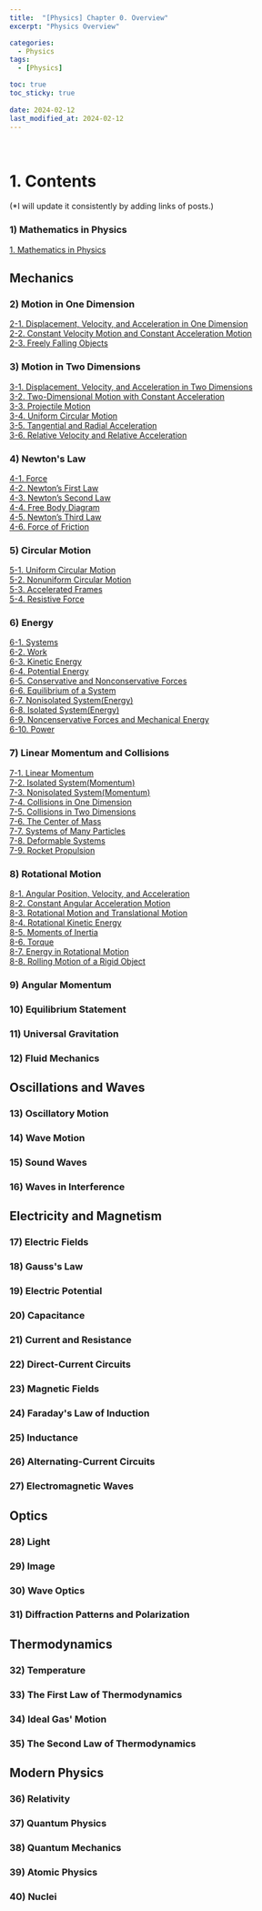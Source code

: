 ```yaml
---
title:  "[Physics] Chapter 0. Overview"
excerpt: "Physics Overview"

categories:
  - Physics
tags:
  - [Physics]

toc: true
toc_sticky: true
 
date: 2024-02-12
last_modified_at: 2024-02-12
---
```


&nbsp;

# 1. Contents
(*I will update it consistently by adding links of posts.)
### 1) Mathematics in Physics
[1. Mathematics in Physics]()
## Mechanics
### 2) Motion in One Dimension
[2-1. Displacement, Velocity, and Acceleration in One Dimension]()\
[2-2. Constant Velocity Motion and Constant Acceleration Motion]()\
[2-3. Freely Falling Objects]()
### 3) Motion in Two Dimensions
[3-1. Displacement, Velocity, and Acceleration in Two Dimensions]()\
[3-2. Two-Dimensional Motion with Constant Acceleration]()\
[3-3. Projectile Motion]()\
[3-4. Uniform Circular Motion]()\
[3-5. Tangential and Radial Acceleration]()\
[3-6. Relative Velocity and Relative Acceleration]()
### 4) Newton's Law
[4-1. Force]()\
[4-2. Newton’s First Law]()\
[4-3. Newton’s Second Law]()\
[4-4. Free Body Diagram]()\
[4-5. Newton’s Third Law]()\
[4-6. Force of Friction]()
### 5) Circular Motion
[5-1. Uniform Circular Motion]()\
[5-2. Nonuniform Circular Motion]()\
[5-3. Accelerated Frames]()\
[5-4. Resistive Force]()
### 6) Energy
[6-1. Systems]()\
[6-2. Work]()\
[6-3. Kinetic Energy]()\
[6-4. Potential Energy]()\
[6-5. Conservative and Nonconservative Forces]()\
[6-6. Equilibrium of a System]()\
[6-7. Nonisolated System(Energy)]()\
[6-8. Isolated System(Energy)]()\
[6-9. Noncenservative Forces and Mechanical Energy]()\
[6-10. Power]()
### 7) Linear Momentum and Collisions
[7-1. Linear Momentum]()\
[7-2. Isolated System(Momentum)]()\
[7-3. Nonisolated System(Momentum)]()\
[7-4. Collisions in One Dimension]()\
[7-5. Collisions in Two Dimensions]()\
[7-6. The Center of Mass]()\
[7-7. Systems of Many Particles]()\
[7-8. Deformable Systems]()\
[7-9. Rocket Propulsion]()
### 8) Rotational Motion
[8-1. Angular Position, Velocity, and Acceleration]()\
[8-2. Constant Angular Acceleration Motion]()\
[8-3. Rotational Motion and Translational Motion]()\
[8-4. Rotational Kinetic Energy]()\
[8-5. Moments of Inertia]()\
[8-6. Torque]()\
[8-7. Energy in Rotational Motion]()\
[8-8. Rolling Motion of a Rigid Object]()
### 9) Angular Momentum
### 10) Equilibrium Statement
### 11) Universal Gravitation
### 12) Fluid Mechanics
## Oscillations and Waves
### 13) Oscillatory Motion
### 14) Wave Motion
### 15) Sound Waves
### 16) Waves in Interference
## Electricity and Magnetism
### 17) Electric Fields
### 18) Gauss's Law
### 19) Electric Potential
### 20) Capacitance
### 21) Current and Resistance
### 22) Direct-Current Circuits
### 23) Magnetic Fields
### 24) Faraday's Law of Induction
### 25) Inductance
### 26) Alternating-Current Circuits
### 27) Electromagnetic Waves
## Optics
### 28) Light
### 29) Image
### 30) Wave Optics
### 31) Diffraction Patterns and Polarization
## Thermodynamics
### 32) Temperature
### 33) The First Law of Thermodynamics
### 34) Ideal Gas' Motion
### 35) The Second Law of Thermodynamics
## Modern Physics
### 36) Relativity
### 37) Quantum Physics
### 38) Quantum Mechanics
### 39) Atomic Physics
### 40) Nuclei
